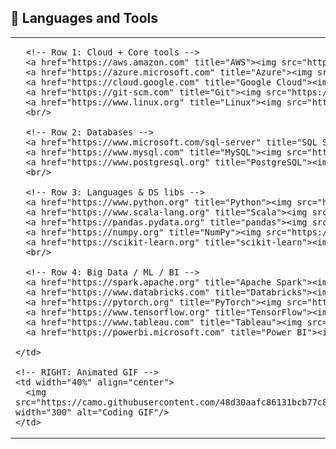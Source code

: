 ## 🚀 Languages and Tools  

<table>
  <tr>
    <!-- LEFT: Tech stack logos (4 rows, left-aligned) -->
    <td width="60%" align="left">

      <!-- Row 1: Cloud + Core tools -->
      <a href="https://aws.amazon.com" title="AWS"><img src="https://cdn.jsdelivr.net/gh/devicons/devicon/icons/amazonwebservices/amazonwebservices-original.svg" width="45"/></a>
      <a href="https://azure.microsoft.com" title="Azure"><img src="https://cdn.jsdelivr.net/gh/devicons/devicon/icons/azure/azure-original.svg" width="45"/></a>
      <a href="https://cloud.google.com" title="Google Cloud"><img src="https://cdn.jsdelivr.net/gh/devicons/devicon/icons/googlecloud/googlecloud-original.svg" width="45"/></a>
      <a href="https://git-scm.com" title="Git"><img src="https://cdn.jsdelivr.net/gh/devicons/devicon/icons/git/git-original.svg" width="45"/></a>
      <a href="https://www.linux.org" title="Linux"><img src="https://cdn.jsdelivr.net/gh/devicons/devicon/icons/linux/linux-original.svg" width="45"/></a>
      <br/>

      <!-- Row 2: Databases -->
      <a href="https://www.microsoft.com/sql-server" title="SQL Server"><img src="https://img.icons8.com/color/48/microsoft-sql-server.png" width="45"/></a>
      <a href="https://www.mysql.com" title="MySQL"><img src="https://cdn.jsdelivr.net/gh/devicons/devicon/icons/mysql/mysql-original.svg" width="45"/></a>
      <a href="https://www.postgresql.org" title="PostgreSQL"><img src="https://cdn.jsdelivr.net/gh/devicons/devicon/icons/postgresql/postgresql-original.svg" width="45"/></a>
      <br/>

      <!-- Row 3: Languages & DS libs -->
      <a href="https://www.python.org" title="Python"><img src="https://cdn.jsdelivr.net/gh/devicons/devicon/icons/python/python-original.svg" width="45"/></a>
      <a href="https://www.scala-lang.org" title="Scala"><img src="https://cdn.jsdelivr.net/gh/devicons/devicon/icons/scala/scala-original.svg" width="45"/></a>
      <a href="https://pandas.pydata.org" title="pandas"><img src="https://cdn.jsdelivr.net/gh/devicons/devicon/icons/pandas/pandas-original.svg" width="45"/></a>
      <a href="https://numpy.org" title="NumPy"><img src="https://cdn.jsdelivr.net/gh/devicons/devicon/icons/numpy/numpy-original.svg" width="45"/></a>
      <a href="https://scikit-learn.org" title="scikit-learn"><img src="https://cdn.jsdelivr.net/gh/devicons/devicon/icons/scikitlearn/scikitlearn-original.svg" width="45"/></a>
      <br/>

      <!-- Row 4: Big Data / ML / BI -->
      <a href="https://spark.apache.org" title="Apache Spark"><img src="https://cdn.jsdelivr.net/gh/devicons/devicon/icons/apache/spark-original.svg" width="45"/></a>
      <a href="https://www.databricks.com" title="Databricks"><img src="https://cdn.jsdelivr.net/gh/devicons/devicon/icons/databricks/databricks-original.svg" width="45"/></a>
      <a href="https://pytorch.org" title="PyTorch"><img src="https://cdn.jsdelivr.net/gh/devicons/devicon/icons/pytorch/pytorch-original.svg" width="45"/></a>
      <a href="https://www.tensorflow.org" title="TensorFlow"><img src="https://cdn.jsdelivr.net/gh/devicons/devicon/icons/tensorflow/tensorflow-original.svg" width="45"/></a>
      <a href="https://www.tableau.com" title="Tableau"><img src="https://cdn.jsdelivr.net/gh/devicons/devicon/icons/tableau/tableau-original.svg" width="45"/></a>
      <a href="https://powerbi.microsoft.com" title="Power BI"><img src="https://img.icons8.com/color/48/power-bi.png" width="45"/></a>

    </td>

    <!-- RIGHT: Animated GIF -->
    <td width="40%" align="center">
      <img src="https://camo.githubusercontent.com/48d30aafc86131bcb77c8085cea9ea944c74ae4f6026127eb5be2d7bae8f285b/68747470733a2f2f6d69726f2e6d656469756d2e636f6d2f76322f726573697a653a6669743a3637392f312a7a566e574a7479474f585f6b5549446d3663634366512e676966" width="300" alt="Coding GIF"/>
    </td>
  </tr>
</table>
